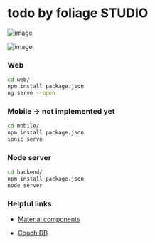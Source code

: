 # todo by foliage STUDIO

![image](https://user-images.githubusercontent.com/30366483/71283260-f22b2300-235f-11ea-8bde-1b28e5d12b6b.png)

![image](https://user-images.githubusercontent.com/30366483/71769459-035c5e00-2f22-11ea-94aa-6bb4acb8fad5.png)

### Web

```bash
cd web/
npm install package.json
ng serve --open
```

### Mobile -> not implemented yet

```bash
cd mobile/
npm install package.json
ionic serve
```

### Node server

```bash
cd backend/
npm install package.json
node server
```

### Helpful links

- [Material components](https://material.angular.io/components/)

- [Couch DB](http://localhost:5984/_utils/#/database/bewed/_all_docs)
